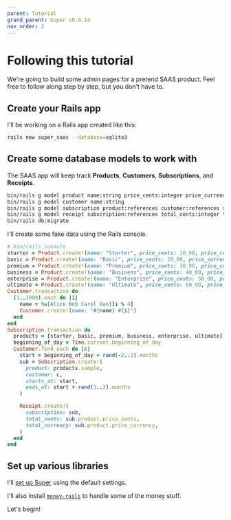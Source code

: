 ```yaml
---
parent: Tutorial
grand_parent: Super v0.0.14
nav_order: 2
---
```

# Following this tutorial

We're going to build some admin pages for a pretend SAAS product. Feel free to follow along step by step, but you don't have to.


## Create your Rails app

I'll be working on a Rails app created like this:

```sh
rails new super_saas --database=sqlite3
```


## Create some database models to work with

The SAAS app will keep track **Products**, **Customers**, **Subscriptions**, and **Receipts**.

```sh
bin/rails g model product name:string price_cents:integer price_currency:string
bin/rails g model customer name:string
bin/rails g model subscription product:references customer:references starts_at:datetime ends_at:datetime
bin/rails g model receipt subscription:references total_cents:integer total_currency:string
bin/rails db:migrate
```

I'll create some fake data using the Rails console.

```ruby
# bin/rails console
starter = Product.create!(name: "Starter", price_cents: 10_00, price_currency: "USD")
basic = Product.create!(name: "Basic", price_cents: 20_00, price_currency: "USD")
premium = Product.create!(name: "Premium", price_cents: 30_00, price_currency: "USD")
business = Product.create!(name: "Business", price_cents: 40_00, price_currency: "USD")
enterprise = Product.create!(name: "Enterprise", price_cents: 50_00, price_currency: "USD")
ultimate = Product.create!(name: "Ultimate", price_cents: 60_00, price_currency: "USD")
Customer.transaction do
  (1..1000).each do |i|
    name = %w[Alice Bob Carol Dan][i % 4]
    Customer.create!(name: "#{name} #{i}")
  end
end
Subscription.transaction do
  products = [starter, basic, premium, business, enterprise, ultimate]
  beginning_of_day = Time.current.beginning_of_day
  Customer.find_each do |c|
    start = beginning_of_day + rand(-2..2).months
    sub = Subscription.create!(
      product: products.sample,
      customer: c,
      starts_at: start,
      ends_at: start + rand(1..3).months
    )

    Receipt.create!(
      subscription: sub,
      total_cents: sub.product.price_cents,
      total_currency: sub.product.price_currency,
    )
  end
end
```


## Set up various libraries

I'll [set up Super](installation_and_setup.md) using the default settings.

I'll also install [`money-rails`](https://github.com/RubyMoney/money-rails) to handle some of the money stuff.

Let's begin!
